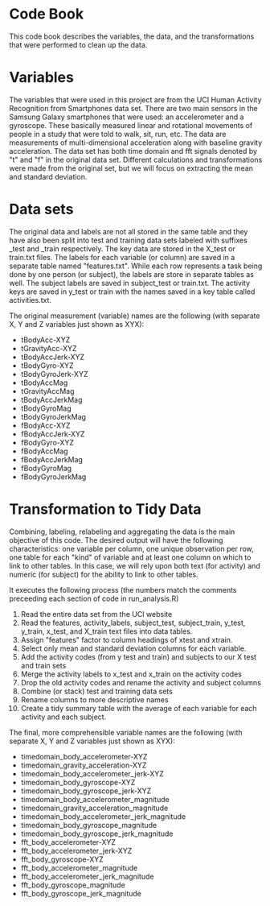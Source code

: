 # Code Book

This code book describes the variables, the data, and the transformations that were performed to clean up the data.

# Variables

The variables that were used in this project are from the UCI Human Activity Recognition from Smartphones data set.
There are two main sensors in the Samsung Galaxy smartphones that were used: an accelerometer and a gyroscope.  These basically measured linear and rotational movements of people in a study that were told to walk, sit, run, etc.  The data are measurements of multi-dimensional acceleration along with baseline gravity acceleration.  The data set has both time domain and fft signals denoted by "t" and "f" in the original data set. Different calculations and transformations were made from the original set, but we will focus on extracting the mean and standard deviation. 

# Data sets

The original data and labels are not all stored in the same table and they have also been split into test and training data sets labeled with suffixes _test and _train respectively.  The key data are stored in the X_test or train.txt files.  The labels for each variable (or column) are saved in a separate table  named "features.txt".  While each row represents a task being done by one person (or subject), the labels are store in separate tables as well. The subject labels are saved in subject_test or train.txt.  The activity keys are saved in y_test or train with the names saved in a key table called activities.txt.

The original measurement (variable) names are the following (with separate X, Y and Z variables just shown as XYX): 

* tBodyAcc-XYZ
* tGravityAcc-XYZ
* tBodyAccJerk-XYZ
* tBodyGyro-XYZ
* tBodyGyroJerk-XYZ
* tBodyAccMag
* tGravityAccMag
* tBodyAccJerkMag
* tBodyGyroMag
* tBodyGyroJerkMag
* fBodyAcc-XYZ
* fBodyAccJerk-XYZ
* fBodyGyro-XYZ
* fBodyAccMag
* fBodyAccJerkMag
* fBodyGyroMag
* fBodyGyroJerkMag

# Transformation to Tidy Data

Combining, labeling, relabeling and aggregating the data is the main objective of this code.  The desired output will have the following characteristics: one variable per column, one unique observation per row, one table for each "kind" of variable and at least one column on which to link to other tables.  In this case, we will rely upon both text (for activity) and numeric (for subject) for the ability to link to other tables.

It executes the following process (the numbers match the comments preceeding each section of code in run_analysis.R)

1. Read the entire data set from the UCI website
2. Read the features, activity_labels, subject_test, subject_train, y_test, y_train, x_test, and X_train text files into data tables.
3. Assign "features" factor to column headings of xtest and xtrain.
4. Select only mean and standard deviation columns for each variable.
5. Add the activity codes (from y test and train) and subjects to our X test and train sets
6. Merge the activity labels to x_test and x_train on the activity codes
7. Drop the old activity codes and rename the activity and subject columns
8. Combine (or stack) test and training data sets
9. Rename columns to more descriptive names
10. Create a tidy summary table with the average of each variable for each activity and each subject.

The final, more comprehensible variable names are the following (with separate X, Y and Z variables just shown as XYX):
* timedomain_body_accelerometer-XYZ
* timedomain_gravity_acceleration-XYZ
* timedomain_body_accelerometer_jerk-XYZ
* timedomain_body_gyroscope-XYZ
* timedomain_body_gyroscope_jerk-XYZ
* timedomain_body_accelerometer_magnitude
* timedomain_gravity_acceleration_magnitude
* timedomain_body_accelerometer_jerk_magnitude
* timedomain_body_gyroscope_magnitude
* timedomain_body_gyroscope_jerk_magnitude
* fft_body_accelerometer-XYZ
* fft_body_accelerometer_jerk-XYZ
* fft_body_gyroscope-XYZ
* fft_body_accelerometer_magnitude
* fft_body_accelerometer_jerk_magnitude
* fft_body_gyroscope_magnitude
* fft_body_gyroscope_jerk_magnitude
